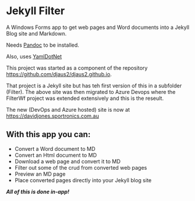 # Jekyll Filter
A Windows Forms app to get web pages and Word documents into a Jekyll Blog site and Markdown. 

Needs [Pandoc](http://pandoc.org) to be installed.

Also, uses [YamlDotNet](https://www.nuget.org/packages/YamlDotNet)

This project was started as a component of the repository https://github.com/djaus2/djaus2.github.io.

That project is a Jekyll site but has teh first version of this in a subfolder (Filter). The above site was then migrated to Azure Devops where the FilterWf project was extended extensively  and this is the reseult.

The new (DevOps and Azure hosted) site is now at https://davidjones.sportronics.com.au

## With this app you can:
- Convert a Word document to MD
- Convert an Html document to MD
- Download a web page and convert it to MD
- Filter out some of the crud from converted web pages
- Preview an MD page
- Place converted pages directly into your Jekyll blog site

***All of this is done in-app!***

